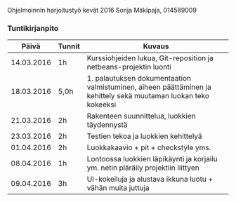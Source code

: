 Ohjelmoinnin harjoitustyö kevät 2016
Sonja Mäkipaja, 014589009

### Tuntikirjanpito
Päivä | Tunnit | Kuvaus
--------------- | ----- | ------
14.03.2016 | 1h | Kurssiohjeiden lukua, Git-reposition ja netbeans-projektin luonti
18.03.2016 | 5,0h | 1. palautuksen dokumentaation valmistuminen, aiheen päättäminen ja kehittely sekä muutaman luokan teko kokeeksi
21.03.2016 | 2h | Rakenteen suunnittelua, luokkien täydennystä
23.03.2016 | 2h | Testien tekoa ja luokkien kehittelyä
01.04.2016 | 2h | Luokkakaavio + pit + checkstyle yms.
08.04.2016 | 1h | Lontoossa luokkien läpikäynti ja korjailu ym. netin pläräily projektiin liittyen
09.04.2016 | 3h | UI-kokeiluja ja alustava ikkuna luotu + vähän muita juttuja
